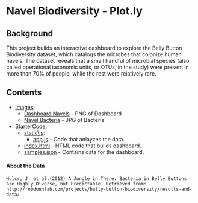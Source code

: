 # Navel Biodiversity - Plot.ly

## Background
This project builds an interactive dashboard to explore the Belly Button Biodiversity dataset, which catalogs the microbes that colonize human navels.
The dataset reveals that a small handful of microbial species (also called operational taxonomic units, or OTUs, in the study) were present in more than 70% of people, while the rest were relatively rare.

[](Images/navelBacteria.jpg)

## Contents
* [Images](Images):
    * [Dashboard Navels](Images/Dashboard_Navels.png) - PNG of Dashboard
    * [Navel Bacteria](Images/navelBacteria.jpg) - JPG of Bacteria
* [StarterCode](StartCode):
    * [static\js](StarterCode/static\js):
        * [app.js](StarterCode/static\js/app.js) - Code that anlayzes the data.
    * [index.html](StarterCode/index.html) - HTML code that builds dashboard.
    * [samples.json](StarterCode/samples.json) - Contains data for the dashboard.

[](Images/Dashboard_Navels.png)

#### About the Data
    Hulcr, J. et al.(2012) A Jungle in There: Bacteria in Belly Buttons are Highly Diverse, but Predictable. Retrieved from: http://robdunnlab.com/projects/belly-button-biodiversity/results-and-data/

